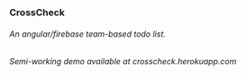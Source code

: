 ### CrossCheck
###### An angular/firebase team-based todo list.
###### Semi-working demo available at crosscheck.herokuapp.com
